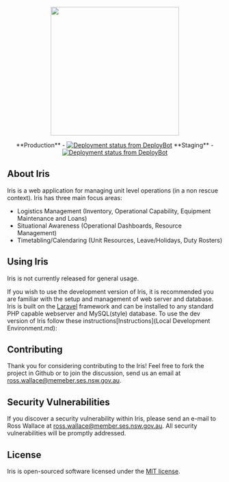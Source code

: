 <p align="center"><img width="300" src="https://i.imgur.com/GeVd9bS.png"></p>

<p align="center">
**Production** - <a href="http://deploybot.com"><img src="https://hbyses.deploybot.com/badge/77558060128880/120256.svg" alt="Deployment status from DeployBot"></a>
**Staging** - <a href="http://deploybot.com"><img src="https://hbyses.deploybot.com/badge/77558060128880/120916.svg" alt="Deployment status from DeployBot"></a>
</p>


## About Iris

Iris is a web application for managing unit level operations (in a non rescue context). Iris has three main focus areas:

- Logistics Management (Inventory, Operational Capability, Equipment Maintenance and Loans)
- Situational Awareness (Operational Dashboards, Resource Management)
- Timetabling/Calendaring (Unit Resources, Leave/Holidays, Duty Rosters)

## Using Iris

Iris is not currently released for general usage.  

If you wish to use the development version of Iris, it is recommended you are familiar with the setup and management of web server and database. Iris is built on the [Laravel](https://laravel.com/) framework and can be installed to any standard PHP capable webserver and MySQL(style) database. To use the dev version of Iris follow these instructions[Instructions](Local Development Environment.md):

## Contributing

Thank you for considering contributing to the Iris! Feel free to fork the project in Github or to join the discussion, send us an email at ross.wallace@memeber.ses.nsw.gov.au.

## Security Vulnerabilities

If you discover a security vulnerability within Iris, please send an e-mail to Ross Wallace at ross.wallace@member.ses.nsw.gov.au. All security vulnerabilities will be promptly addressed.

## License

Iris is open-sourced software licensed under the [MIT license](http://opensource.org/licenses/MIT).